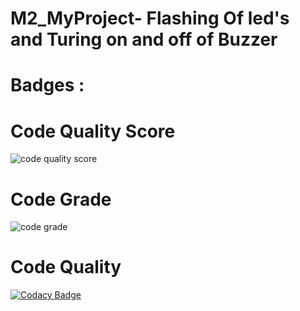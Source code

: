 # M2_MyProject- Flashing Of led's and Turing on and off of Buzzer

# Badges :

# Code Quality Score
![code quality score](https://api.codiga.io/project/32913/score/svg)


# Code Grade
![code grade](https://api.codiga.io/project/32913/status/svg)


# Code Quality 
[![Codacy Badge](https://app.codacy.com/project/badge/Grade/fcadb826903c433aaae1af085b245bac)](https://www.codacy.com/gh/Rupesh-ruby/M2_MyProject/dashboard?utm_source=github.com&amp;utm_medium=referral&amp;utm_content=Rupesh-ruby/M2_MyProject&amp;utm_campaign=Badge_Grade)





